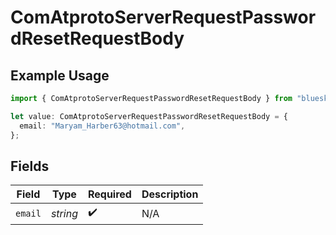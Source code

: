 # ComAtprotoServerRequestPasswordResetRequestBody

## Example Usage

```typescript
import { ComAtprotoServerRequestPasswordResetRequestBody } from "bluesky/models/operations";

let value: ComAtprotoServerRequestPasswordResetRequestBody = {
  email: "Maryam_Harber63@hotmail.com",
};
```

## Fields

| Field              | Type               | Required           | Description        |
| ------------------ | ------------------ | ------------------ | ------------------ |
| `email`            | *string*           | :heavy_check_mark: | N/A                |